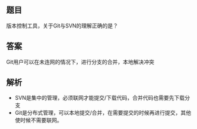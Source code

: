 ## 题目
版本控制工具，关于Git与SVN的理解正确的是？

## 答案
Git用户可以在未连网的情况下，进行分支的合并，本地解决冲突

## 解析
* SVN是集中的管理，必须联网才能提交/下载代码，合并代码也需要先下载分支
* Git是分布式管理，可以本地提交/合并，在需要提交的时候再进行提交，其他使时候不需要联网。